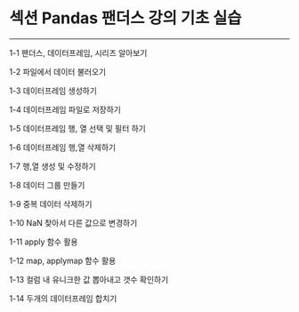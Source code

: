 
# 섹션 Pandas 팬더스 강의 기초 실습
---
1-1 팬더스, 데이터프레임, 시리즈 알아보기

1-2 파일에서 데이터 불러오기

1-3 데이터프레임 생성하기

1-4 데이터프레임 파일로 저장하기

1-5 데이터프레임 행, 열 선택 및 필터 하기

1-6 데이터프레임 행,열 삭제하기

1-7 행,열 생성 및 수정하기

1-8 데이터 그룹 만들기

1-9 중복 데이터 삭제하기

1-10 NaN 찾아서 다른 값으로 변경하기

1-11 apply 함수 활용

1-12 map, applymap 함수 활용

1-13 컬럼 내 유니크한 값 뽑아내고 갯수 확인하기

1-14 두개의 데이터프레임 합치기
